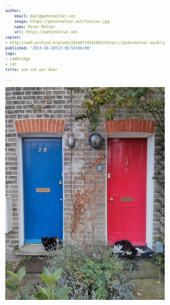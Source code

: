 ```yaml
---
author:
    email: mail@petermolnar.net
    image: https://petermolnar.net/favicon.jpg
    name: Peter Molnar
    url: https://petermolnar.net
copies:
- http://web.archive.org/web/20140719191803/https://petermolnar.eu/blips/one-cat-per-door/
published: '2013-10-18T17:38:53+00:00'
tags:
- Cambridge
- cat
title: one cat per door

---
```


![doors with cats](doors_with_cats.jpg)